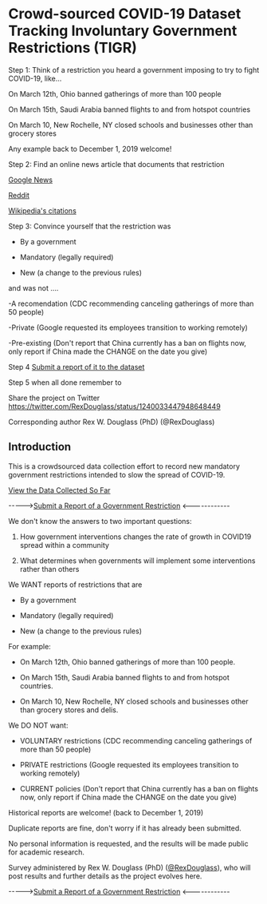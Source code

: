 # Crowd-sourced COVID-19 Dataset Tracking Involuntary Government Restrictions (TIGR)

Step 1: Think of a restriction you heard a government imposing to try to fight COVID-19, like...

On March 12th, Ohio banned gatherings of more than 100 people

On March 15th, Saudi Arabia banned flights to and from hotspot countries

On March 10, New Rochelle, NY closed schools and businesses other than grocery stores

Any example back to December 1, 2019 welcome!

Step 2: Find an online news article that documents that restriction

[Google News](https://news.google.com/search?q=covid&hl=en-US)

[Reddit](https://www.reddit.com/r/Coronavirus/)

[Wikipedia's citations](https://en.wikipedia.org/wiki/2019%E2%80%9320_coronavirus_pandemic)

Step 3: Convince yourself that the restriction was

- By a government

- Mandatory (legally required)

- New (a change to the previous rules)


and was not ....

-A recomendation  (CDC recommending canceling gatherings of more than 50 people)

-Private  (Google requested its employees transition to working remotely)

-Pre-existing  (Don't report that China currently has a ban on flights now, only report if China made the CHANGE on the date you give)


Step 4 [Submit a report of it to the dataset](https://forms.gle/ESytGHMzUTvNf6RJA)

Step 5 when all done remember to

Share the project on Twitter https://twitter.com/RexDouglass/status/1240033447948648449

Corresponding author Rex W. Douglass (PhD) (@RexDouglass) 


## Introduction 

This is a crowdsourced data collection effort to record new mandatory government restrictions intended to slow the spread of COVID-19. 

[View the Data Collected So Far](https://rexdouglass.github.io/TIGR/TIGR_landing_page.nb.html)

----->[Submit a Report of a Government Restriction](https://forms.gle/ESytGHMzUTvNf6RJA) <------------

We don't know the answers to two important questions:

1) How government interventions changes the rate of growth in COVID19 spread within a community

2) What determines when governments will implement some interventions rather than others

We WANT reports of restrictions that are

* By a government

* Mandatory (legally required)

* New (a change to the previous rules)

For example:

* On March 12th, Ohio banned gatherings of more than 100 people.

* On March 15th, Saudi Arabia banned flights to and from hotspot countries.

* On March 10, New Rochelle, NY closed schools and businesses other than grocery stores and delis.

We DO NOT want:

* VOLUNTARY restrictions (CDC recommending canceling gatherings of more than 50 people)

* PRIVATE restrictions (Google requested its employees transition to working remotely)

* CURRENT policies (Don't report that China currently has a ban on flights now, only report if China made the CHANGE on the date you give)


Historical reports are welcome! (back to December 1, 2019)

Duplicate reports are fine, don't worry if it has already been submitted.

No personal information is requested, and the results will be made public for academic research.

Survey administered by Rex W. Douglass (PhD) ([@RexDouglass](https://twitter.com/RexDouglass/status/1240033447948648449)), who will post results and further details as the project evolves  here. 

----->[Submit a Report of a Government Restriction](https://forms.gle/ESytGHMzUTvNf6RJA) <------------

